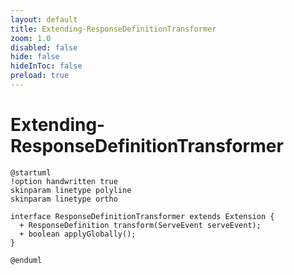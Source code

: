 ```yaml
---
layout: default 
title: Extending-ResponseDefinitionTransformer  
zoom: 1.0   
disabled: false 
hide: false 
hideInToc: false    
preload: true   
---
```



# Extending-ResponseDefinitionTransformer   

<Transform :scale="1.0">

```plantuml
@startuml
!option handwritten true
skinparam linetype polyline
skinparam linetype ortho

interface ResponseDefinitionTransformer extends Extension {
  + ResponseDefinition transform(ServeEvent serveEvent);
  + boolean applyGlobally();
}

@enduml
```
</Transform>